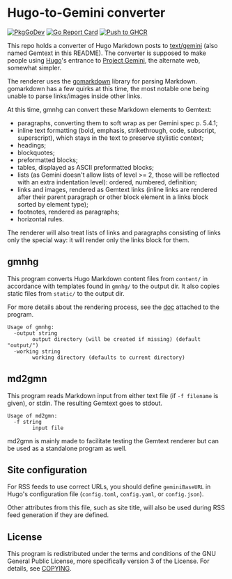 # Hugo-to-Gemini converter

[![PkgGoDev](https://pkg.go.dev/badge/github.com/tdemin/gmnhg)](https://pkg.go.dev/github.com/tdemin/gmnhg)
[![Go Report Card](https://goreportcard.com/badge/github.com/tdemin/gmnhg)](https://goreportcard.com/report/github.com/tdemin/gmnhg)
[![Push to GHCR](https://github.com/tdemin/gmnhg/actions/workflows/docker.yml/badge.svg)](https://github.com/tdemin/gmnhg/actions/workflows/docker.yml)

This repo holds a converter of Hugo Markdown posts to
[text/gemini][Gemtext] (also named Gemtext in this README). The
converter is supposed to make people using [Hugo](https://gohugo.io)'s
entrance to [Project Gemini][Gemini], the alternate web, somewhat
simpler.

[Gemini]: https://gemini.circumlunar.space
[Gemtext]: https://gemini.circumlunar.space/docs/specification.html

The renderer uses the [gomarkdown][gomarkdown] library for parsing
Markdown. gomarkdown has a few quirks at this time, the most notable one
being unable to parse links/images inside other links.

At this time, gmnhg can convert these Markdown elements to Gemtext:

* paragraphs, converting them to soft wrap as per Gemini spec p. 5.4.1;
* inline text formatting (bold, emphasis, strikethrough, code,
  subscript, superscript), which stays in the text to preserve stylistic
  context;
* headings;
* blockquotes;
* preformatted blocks;
* tables, displayed as ASCII preformatted blocks;
* lists (as Gemini doesn't allow lists of level >= 2, those will be
  reflected with an extra indentation level): ordered, numbered,
  definition;
* links and images, rendered as Gemtext links (inline links are rendered
  after their parent paragraph or other block element in a links block
  sorted by element type);
* footnotes, rendered as paragraphs;
* horizontal rules.

The renderer will also treat lists of links and paragraphs consisting of
links only the special way: it will render only the links block for
them.

[gomarkdown]: https://github.com/gomarkdown/markdown

## gmnhg

This program converts Hugo Markdown content files from `content/` in
accordance with templates found in `gmnhg/` to the output dir. It
also copies static files from `static/` to the output dir.

For more details about the rendering process, see the
[doc](cmd/gmnhg/main.go) attached to the program.

```
Usage of gmnhg:
  -output string
        output directory (will be created if missing) (default "output/")
  -working string
        working directory (defaults to current directory)
```

## md2gmn

This program reads Markdown input from either text file (if `-f
filename` is given), or stdin. The resulting Gemtext goes to stdout.

```
Usage of md2gmn:
  -f string
        input file
```

md2gmn is mainly made to facilitate testing the Gemtext renderer but
can be used as a standalone program as well.

## Site configuration

For RSS feeds to use correct URLs, you should define `geminiBaseURL` in
Hugo's configuration file (`config.toml`, `config.yaml`, or
`config.json`).

Other attributes from this file, such as site title, will also be used
during RSS feed generation if they are defined.

## License

This program is redistributed under the terms and conditions of the GNU
General Public License, more specifically version 3 of the License. For
details, see [COPYING](COPYING).

